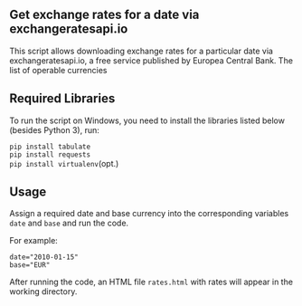 ## Get exchange rates for a date via exchangeratesapi.io

This script allows downloading exchange rates for a particular date via exchangeratesapi.io, a free service published by Europea Central Bank. The list of operable currencies

## Required Libraries

To run the script on Windows, you need to install the libraries listed below (besides Python 3), run:

`pip install tabulate`  
`pip install requests`  
`pip install virtualenv`(opt.)


## Usage

Assign a required date and base currency into the corresponding variables `date` and `base` and run the code.

For example:

`date="2010-01-15"`  
`base="EUR"`

After running the code, an HTML file `rates.html` with rates will appear in the working directory.
